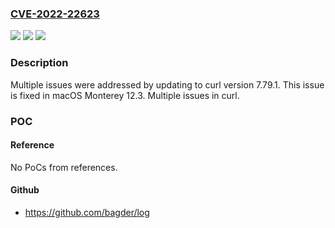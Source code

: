 ### [CVE-2022-22623](https://cve.mitre.org/cgi-bin/cvename.cgi?name=CVE-2022-22623)
![](https://img.shields.io/static/v1?label=Product&message=macOS&color=blue)
![](https://img.shields.io/static/v1?label=Version&message=%3C%2012.3%20&color=brighgreen)
![](https://img.shields.io/static/v1?label=Vulnerability&message=Multiple%20issues%20in%20curl&color=brighgreen)

### Description

Multiple issues were addressed by updating to curl version 7.79.1. This issue is fixed in macOS Monterey 12.3. Multiple issues in curl.

### POC

#### Reference
No PoCs from references.

#### Github
- https://github.com/bagder/log

